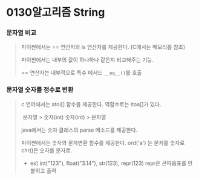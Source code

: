 # 0130알고리즘 String

### 문자열 비교

> 파이썬에서는 == 연산자와 is 연산자를 제공한다. (C에서는 메모리를 참조)
>
> 파이썬에서는 내부의 값이 하나하나 같은지 비교해주는 기능.
>
> == 연산자는 내부적으로 특수 메서드 `__eq__()`를 호출



### 문자열 숫자를 정수로 변환

> c 언어에서는 atoi[] 함수를 제공한다. 역함수로는 itoa[]가 있다.
>
> ​                  문자열  > 숫자(int)                숫자(int) > 문자열
>
> java에서는 숫자 클래스의 parse 메소드를 제공한다.
>
>  
>
> 파이썬에서는 숫자와 문자변환 함수를 제공한다. ord('a') 는 문자를 숫자로 chr()은 숫자를 문자로.
>
> * ex) int("123"), float("3.14"), str(123), repr(123) repr은 큰따옴표를 안붙히고 출력


